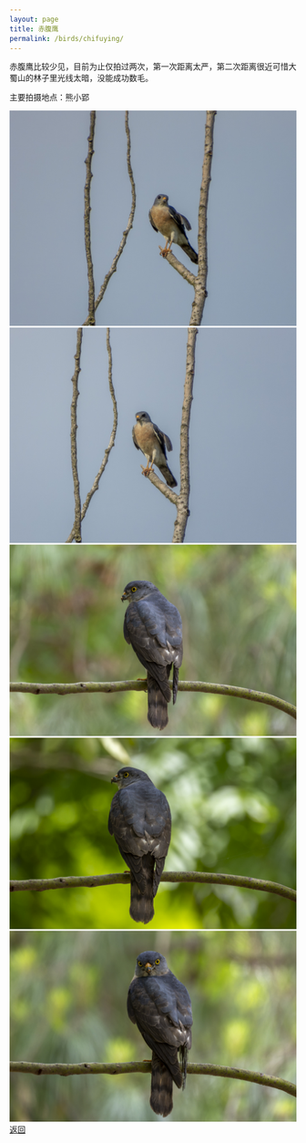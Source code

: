 ```yaml
---
layout: page
title: 赤腹鹰
permalink: /birds/chifuying/
---
```

赤腹鹰比较少见，目前为止仅拍过两次，第一次距离太严，第二次距离很近可惜大蜀山的林子里光线太暗，没能成功数毛。

主要拍摄地点：熊小郢

![](../picture/赤腹鹰/DSCN0577-NRW_DxO_DeepPRIME.jpg)
![](../picture/赤腹鹰/DSCN0576-NRW_DxO_DeepPRIME.jpg)
![](../picture/赤腹鹰/0U9A8716-CR3_DxO_DeepPRIMEXD.jpg)
![](../picture/赤腹鹰/0U9A8721-CR3_DxO_DeepPRIMEXD.jpg)
![](../picture/赤腹鹰/0U9A8726-CR3_DxO_DeepPRIMEXD.jpg)
[返回](../../)
